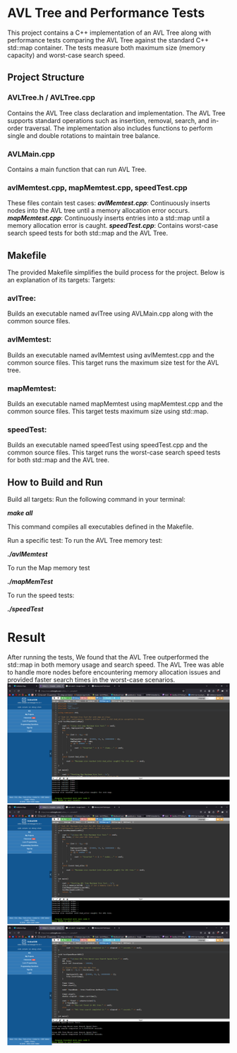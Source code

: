# AVL Tree and Performance Tests

This project contains a C++ implementation of an AVL Tree along with performance tests comparing the AVL Tree against the standard C++ std::map container. The tests measure both maximum size (memory capacity) and worst-case search speed.

## Project Structure

### AVLTree.h / AVLTree.cpp

Contains the AVL Tree class declaration and implementation. The AVL Tree supports standard operations such as insertion, removal, search, and in-order traversal. The implementation also includes functions to perform single and double rotations to maintain tree balance.

### AVLMain.cpp

Contains a main function that can run AVL Tree.

### avlMemtest.cpp, mapMemtest.cpp, speedTest.cpp

These files contain test cases:
**_avlMemtest.cpp_**: Continuously inserts nodes into the AVL tree until a memory allocation error occurs.
**_mapMemtest.cpp_**: Continuously inserts entries into a std::map until a memory allocation error is caught.
**_speedTest.cpp_**: Contains worst-case search speed tests for both std::map and the AVL Tree.

## Makefile

The provided Makefile simplifies the build process for the project. Below is an explanation of its targets:
Targets:

### avlTree:

Builds an executable named avlTree using AVLMain.cpp along with the common source files.

### avlMemtest:

Builds an executable named avlMemtest using avlMemtest.cpp and the common source files. This target runs the maximum size test for the AVL tree.

### mapMemtest:

Builds an executable named mapMemtest using mapMemtest.cpp and the common source files. This target tests maximum size using std::map.

### speedTest:

Builds an executable named speedTest using speedTest.cpp and the common source files. This target runs the worst-case search speed tests for both std::map and the AVL tree.

## How to Build and Run

Build all targets:
Run the following command in your terminal:

**_make all_**

This command compiles all executables defined in the Makefile.

Run a specific test:
To run the AVL Tree memory test:

**_./avlMemtest_**

To run the Map memory test

**_./mapMemTest_**

To run the speed tests:

**_./speedTest_**

# Result

After running the tests, We found that the AVL Tree outperformed the std::map in both memory usage and search speed. The AVL Tree was able to handle more nodes before encountering memory allocation issues and provided faster search times in the worst-case scenarios.
![Map Memory Test](mapmem.png)
![AVL Tree Memory Test](avlmem.png)
![Map vs AVL Tree Test](speedtest.png)
